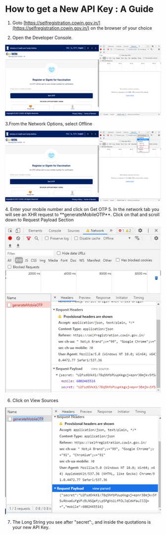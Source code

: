 # How to get a New API Key : A Guide

1. Goto [https://selfregistration.cowin.gov.in/](https://selfregistration.cowin.gov.in/) on the browser of your choice

2. Open the Developer Console.

<p align="center">
    <img src="images/developer-tools-network-tab.PNG"/>
</p>
3.From the Network Options, select Offline
<p align="center">
    <img src="images/dev-tools-network-options.PNG"/>
</p>
4. Enter your mobile number and click on Get OTP
5. In the network tab you will see an XHR request to **generateMobileOTP**. Click on that and scroll down to Request Payload Section
<p align="center">
    <img src="images/gen-otp-request.PNG"/>
</p>

6. Click on View Sources
<p align="center">
    <img src="images/gen-otp-source.PNG"/>
</p>

7. The Long String you see after "secret":, and inside the quotations is your new API Key.